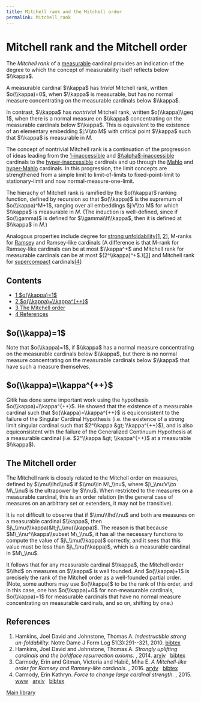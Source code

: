 ```yaml
---
title: Mitchell rank and the Mitchell order
permalink: Mitchell_rank
---
```

# Mitchell rank and the Mitchell order











  
The *Mitchell rank* of a
[measurable](Measurable "Measurable")
cardinal provides an indication of the degree to which the concept of
measurability itself reflects below $\\kappa$.

A measurable cardinal $\\kappa$ has *trivial* Mitchell rank, written
$o(\\kappa)=0$, when $\\kappa$ is measurable, but has no normal measure
concentrating on the measurable cardinals below $\\kappa$.

In contrast, $\\kappa$ has *nontrivial* Mitchell rank, written
$o(\\kappa)\\geq 1$, when there is a normal measure on $\\kappa$
concentrating on the measurable cardinals below $\\kappa$. This is
equivalent to the existence of an elementary embedding $j:V\\to M$ with
critical point $\\kappa$ such that $\\kappa$ is measurable in $M$.

The concept of nontrivial Mitchell rank is a continuation of the
progression of ideas leading from the
[$1$-inaccessible](Inaccessible#hyperinaccessible_cardinals "Inaccessible")
and
[$\\alpha$-inaccessible](Inaccessible#hyperinaccessible_cardinals "Inaccessible")
cardinals to the
[hyper-inaccessible](Inaccessible#hyperinaccessible_cardinals "Inaccessible")
cardinals and up through the
[Mahlo](Mahlo "Mahlo") and
[hyper-Mahlo](Mahlo#hyper-Mahlo "Mahlo")
cardinals. In this progression, the limit concepts are strengthened from
a simple limit to limit-of-limits to fixed-point-limit to
stationary-limit and now normal-measure-one-limit.

The hierachy of Mitchell rank is ramified by the $o(\\kappa)$ ranking
function, defined by recursion so that $o(\\kappa)$ is the supremum of
$o(\\kappa)^M+1$, ranging over all embeddings $j:V\\to M$ for which
$\\kappa$ is measurable in $M$. (The induction is well-defined, since if
$o(\\gamma)$ is defined for $\\gamma\\lt\\kappa$, then it is defined at
$\\kappa$ in $M$.)

Analogous properties include degree for
<a href="Strongly_unfoldable" class="mw-redirect" title="Strongly unfoldable">strong unfoldability</a>\[[1](#bibkey_HamkinsJohnstone2010:IndestructibleStrongUnfoldability),
[2](#bibkey_HamkinsJohnstone:BoldfaceResurrectionAxioms)\], M-ranks for
[Ramsey](Ramsey "Ramsey")
and Ramsey-like cardinals (A difference is that M-rank for Ramsey-like
cardinals can be at most $\\kappa^+$ and Mitchell rank for measurable
cardinals can be at most
$(2^\\kappa)^+$.)\[[3](#bibkey_CarmodyGitmanHabic2016:Mitchelllike)\]
and Mitchell rank for
[supercompact](Supercompact "Supercompact")
cardinals\[[4](#bibkey_Carmody2015:ForceToChangeLargeCardinalStrength)\]



## Contents


-   [<span class="tocnumber">1</span> <span
    class="toctext">$o(\\kappa)=1$</span>](#.24o.28.5Ckappa.29.3D1.24)
-   [<span class="tocnumber">2</span> <span
    class="toctext">$o(\\kappa)=\\kappa^{++}$</span>](#.24o.28.5Ckappa.29.3D.5Ckappa.5E.7B.2B.2B.7D.24)
-   [<span class="tocnumber">3</span> <span class="toctext">The Mitchell
    order</span>](#The_Mitchell_order)
-   [<span class="tocnumber">4</span> <span
    class="toctext">References</span>](#References)


## $o(\\kappa)=1$

Note that $o(\\kappa)=1$, if $\\kappa$ has a normal measure
concentrating on the measurable cardinals below $\\kappa$, but there is
no normal measure concentrating on the measurable cardinals below
$\\kappa$ that have such a measure themselves.

## $o(\\kappa)=\\kappa^{++}$

Gitik has done some important work using the hypothesis
$o(\\kappa)=\\kappa^{++}$. He showed that the existence of a measurable
cardinal such that $o(\\kappa)=\\kappa^{++}$ is equiconsistent to the
failure of the Singular Cardinal Hypothesis (i.e. the existence of a
strong limit singular cardinal such that $2^\\kappa &gt; \\kappa^{++}$),
and is also equiconsistent with the failure of the Generalized Continuum
Hypothesis at a measurable cardinal (i.e. $2^\\kappa &gt; \\kappa^{++}$
at a measurable $\\kappa$).

## The Mitchell order

The Mitchell rank is closely related to the Mitchell order on measures,
defined by $\\mu\\lhd\\nu$ if $\\mu\\in M\_\\nu$, where $j\_\\nu:V\\to
M\_\\nu$ is the ultrapower by $\\nu$. When restricted to the measures on
a measurable cardinal, this is an order relation (in the general case of
measures on an arbitrary set or extenders, it may not be transitive).

It is not difficult to observe that if $\\mu\\lhd\\nu$ and both are
measures on a measurable cardinal $\\kappa$, then
$j\_\\mu(\\kappa)&lt;j\_\\nu(\\kappa)$. The reason is that because
$M\_\\nu^\\kappa\\subset M\_\\nu$, it has all the necessary functions to
compute the value of $j\_\\mu(\\kappa)$ correctly, and it sees that this
value must be less than $j\_\\nu(\\kappa)$, which is a measurable
cardinal in $M\_\\nu$.

It follows that for any measurable cardinal $\\kappa$, the Mitchell
order $\\lhd$ on measures on $\\kappa$ is well founded. And
$o(\\kappa)+1$ is precisely the rank of the Mitchell order as a
well-founded partial order. (Note, some authors may use $o(\\kappa)$ to
be the rank of this order, and in this case, one has $o(\\kappa)=0$ for
non-measurable cardinals, $o(\\kappa)=1$ for measurable cardinals that
have no normal measure concentrating on measurable cardinals, and so on,
shifting by one.)

## References

1.  <span
    id="bibkey_HamkinsJohnstone2010:IndestructibleStrongUnfoldability">Hamkins,
    Joel David and Johnstone, Thomas A. *Indestructible strong
    un-foldability.* Notre Dame J Form Log 51(3):291--321, 2010.
    <a href="javascript:bibpopup(&#39;@article%7BHamkinsJohnstone2010:IndestructibleStrongUnfoldability,%20%20AUTHOR%20=%20%20%20%20%20%20%20%7BHamkins,%20Joel%20David%20and%20Johnstone,%20Thomas%20A.%7D,%3Cbr%3E%20%20TITLE%20=%20%20%20%20%20%20%20%20%7BIndestructible%20strong%20un-foldability%7D,%3Cbr%3E%20%20YEAR%20=%20%20%20%20%20%20%20%20%20%7B2010%7D,%3Cbr%3E%20%20JOURNAL%20=%20%20%20%20%20%20%7BNotre%20Dame%20J.%20Form.%20Log.%7D,%3Cbr%3E%20%20VOLUME%20=%20%20%20%20%20%20%20%7B51%7D,%3Cbr%3E%20%20NUMBER%20=%20%20%20%20%20%20%20%7B3%7D,%3Cbr%3E%20%20PAGES%20=%20%20%20%20%20%20%20%20%7B291--321%7D%7D&#39;)" class="bibtex">bibtex</a></span>
2.  <span
    id="bibkey_HamkinsJohnstone:BoldfaceResurrectionAxioms">Hamkins,
    Joel David and Johnstone, Thomas A. *Strongly uplifting cardinals
    and the boldface resurrection axioms.* , 2014.
    <a href="http://arxiv.org/abs/1403.2788" class="extiw">arχiv</a>   <a href="javascript:bibpopup(&#39;@article%7BHamkinsJohnstone:BoldfaceResurrectionAxioms,%20%20AUTHOR%20=%20%20%20%20%20%20%20%7BHamkins,%20Joel%20David%20and%20Johnstone,%20Thomas%20A.%7D,%3Cbr%3E%20%20TITLE%20=%20%20%20%20%20%20%20%20%7BStrongly%20uplifting%20cardinals%20and%20the%20boldface%20resurrection%20axioms%7D,%3Cbr%3E%20%20YEAR%20=%20%20%20%20%20%20%20%20%20%7B2014%7D,%3Cbr%3E%20%20eprint%20=%20%20%20%20%20%20%20%7B1403.2788%7D,%3Cbr%3E%7D&#39;)" class="bibtex">bibtex</a></span>
3.  <span id="bibkey_CarmodyGitmanHabic2016:Mitchelllike">Carmody, Erin
    and Gitman, Victoria and Habič, Miha E. *A Mitchell-like order for
    Ramsey and Ramsey-like cardinals.* , 2016.
    <a href="http://arxiv.org/abs/1609.07645" class="extiw">arχiv</a>   <a href="javascript:bibpopup(&#39;@article%7BCarmodyGitmanHabic2016:Mitchelllike,%20%20%20%20author%20=%20%7BCarmody,%20Erin%20and%20Gitman,%20Victoria%20and%20Habič,%20Miha%20E.%7D,%3Cbr%3E%20%20%20%20%20%20%20%20%20title%20=%20%7BA%20Mitchell-like%20order%20for%20Ramsey%20and%20Ramsey-like%20cardinals%7D,%3Cbr%3E%20%20%20%20%20%20%20%20year%20=%20%7B2016%7D,%3Cbr%3E%20%20%20%20%20eprint%20=%20%7B1609.07645%7D,%3Cbr%3E%7D&#39;)" class="bibtex">bibtex</a></span>
4.  <span
    id="bibkey_Carmody2015:ForceToChangeLargeCardinalStrength">Carmody,
    Erin Kathryn. *Force to change large cardinal strength.* , 2015.
    <a href="https://academicworks.cuny.edu/gc_etds/879/" class="extiw">www</a>   <a href="http://web.archive.org/web/20191005075012/http://arxiv.org/abs/1506.03432" class="extiw">arχiv</a>   <a href="javascript:bibpopup(&#39;@article%7BCarmody2015:ForceToChangeLargeCardinalStrength,%20%20%20%20author%20=%20%7BCarmody,%20Erin%20Kathryn%7D,%3Cbr%3E%20%20%20%20%20%20%20%20%20title%20=%20%7BForce%20to%20change%20large%20cardinal%20strength%7D,%3Cbr%3E%20%20%20%20%20%20%20%20year%20=%20%7B2015%7D,%3Cbr%3E%20%20%20%20%20eprint%20=%20%7B1506.03432%7D,%3Cbr%3E%20%20%20%20%20%20url%20=%20%7Bhttps://academicworks.cuny.edu/gc_etds/879/%7D%7D&#39;)" class="bibtex">bibtex</a></span>

[Main
library](Library "Library")


